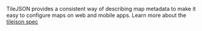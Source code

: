 TileJSON provides a consistent way of describing map metadata to make it easy to configure maps on web and mobile apps. Learn more about the [tilejson spec](http://mapbox.com/developers/tilejson)

